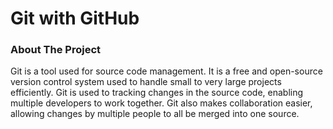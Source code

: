 # Git with GitHub

### About The Project

Git is a tool used for source code management. 
It is a free and open-source version control system used to handle small to very large projects efficiently. 
Git is used to tracking changes in the source code, enabling multiple developers to work together.
Git also makes collaboration easier, allowing changes by multiple people to all be merged into one source.